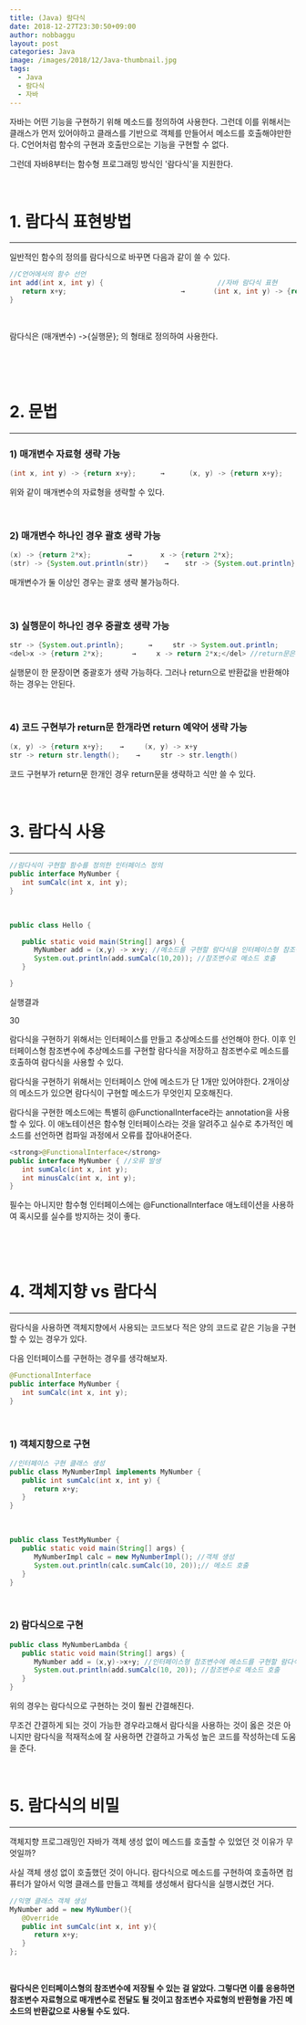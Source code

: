 ```yaml
---
title: (Java) 람다식
date: 2018-12-27T23:30:50+09:00
author: nobbaggu
layout: post
categories: Java
image: /images/2018/12/Java-thumbnail.jpg
tags:
  - Java
  - 람다식
  - 자바
---
```

자바는 어떤 기능을 구현하기 위해 메소드를 정의하여 사용한다. 그런데 이를 위해서는 클래스가 먼저 있어야하고 클래스를 기반으로 객체를 만들어서 메소드를 호출해야만한다. C언어처럼 함수의 구현과 호출만으로는 기능을 구현할 수 없다.

그런데 자바8부터는 함수형 프로그래밍 방식인 '람다식'을 지원한다.

&nbsp;

# 1. 람다식 표현방법

* * *

일반적인 함수의 정의를 람다식으로 바꾸면 다음과 같이 쓸 수 있다.

~~~ java
//C언어에서의 함수 선언
int add(int x, int y) {                            //자바 람다식 표현
   return x+y;                            →       (int x, int y) -> {return x+y};
}
~~~

&nbsp;

람다식은 (매개변수) ->{실행문}; 의 형태로 정의하여 사용한다.

&nbsp;

&nbsp;

# 2. 문법

* * *

### 1) 매개변수 자료형 생략 가능

~~~ java
(int x, int y) -> {return x+y};      →      (x, y) -> {return x+y};
~~~

위와 같이 매개변수의 자료형을 생략할 수 있다.

&nbsp;

### 2) 매개변수 하나인 경우 괄호 생략 가능

~~~ java
(x) -> {return 2*x};         →       x -> {return 2*x};
(str) -> {System.out.println(str)}    →    str -> {System.out.println};
~~~

매개변수가 둘 이상인 경우는 괄호 생략 불가능하다.

&nbsp;

### 3) 실행문이 하나인 경우 중괄호 생략 가능

~~~ java
str -> {System.out.println};      →     str -> System.out.println;
<del>x -> {return 2*x};       →     x -> return 2*x;</del> //return문은 중괄호 생략 불가
~~~

실행문이 한 문장이면 중괄호가 생략 가능하다. 그러나 return으로 반환값을 반환해야 하는 경우는 안된다.

&nbsp;

### 4) 코드 구현부가 return문 한개라면 return 예약어 생략 가능

~~~ java
(x, y) -> {return x+y};    →     (x, y) -> x+y
str -> return str.length();    →     str -> str.length()
~~~

코드 구현부가 return문 한개인 경우 return문을 생략하고 식만 쓸 수 있다.

&nbsp;

# 3. 람다식 사용

* * *

~~~ java
//람다식이 구현할 함수를 정의한 인터페이스 정의
public interface MyNumber {
   int sumCalc(int x, int y);
}
~~~

&nbsp;

~~~ java
public class Hello {

   public static void main(String[] args) {
      MyNumber add = (x,y) -> x+y; //메소드를 구현할 람다식을 인터페이스형 참조변수에 저장
      System.out.println(add.sumCalc(10,20)); //참조변수로 메소드 호출
   }

}
~~~

실행결과

30


 

람다식을 구현하기 위해서는 인터페이스를 만들고 추상메소드를 선언해야 한다. 이후 인터페이스형 참조변수에 추상메소드를 구현할 람다식을 저장하고 참조변수로 메소드를 호출하여 람다식을 사용할 수 있다.

람다식을 구현하기 위해서는 인터페이스 안에 메소드가 단 1개만 있어야한다. 2개이상의 메소드가 있으면 람다식이 구현할 메소드가 무엇인지 모호해진다.

람다식을 구현한 메소드에는 특별히 @FunctionalInterface라는 annotation을 사용할 수 있다. 이 애노테이션은 함수형 인터페이스라는 것을 알려주고 실수로 추가적인 메소드를 선언하면 컴파일 과정에서 오류를 잡아내어준다.

~~~ java
<strong>@FunctionalInterface</strong>
public interface MyNumber { //오류 발생
   int sumCalc(int x, int y);
   int minusCalc(int x, int y);
}
~~~

필수는 아니지만 함수형 인터페이스에는 @FunctionalInterface 애노테이션을 사용하여 혹시모를 실수를 방지하는 것이 좋다.

&nbsp;

&nbsp;

# 4. 객체지향 vs 람다식

* * *

람다식을 사용하면 객체지향에서 사용되는 코드보다 적은 양의 코드로 같은 기능을 구현할 수 있는 경우가 있다.

다음 인터페이스를 구현하는 경우를 생각해보자.

~~~ java
@FunctionalInterface
public interface MyNumber {
   int sumCalc(int x, int y);
}
~~~

&nbsp;

### 1) 객체지향으로 구현

~~~ java
//인터페이스 구현 클래스 생성
public class MyNumberImpl implements MyNumber {
   public int sumCalc(int x, int y) {
      return x+y;
   }
}
~~~

&nbsp;

~~~ java
public class TestMyNumber {
   public static void main(String[] args) {
      MyNumberImpl calc = new MyNumberImpl(); //객체 생성
      System.out.println(calc.sumCalc(10, 20));// 메소드 호출
   }
}
~~~

&nbsp;

### 2) 람다식으로 구현

~~~ java
public class MyNumberLambda {
   public static void main(String[] args) {
      MyNumber add = (x,y)->x+y; //인터페이스형 참조변수에 메소드를 구현할 람다식 저장
      System.out.println(add.sumCalc(10, 20)); //참조변수로 메소드 호출
   }
}
~~~

위의 경우는 람다식으로 구현하는 것이 훨씬 간결해진다.

무조건 간결하게 되는 것이 가능한 경우라고해서 람다식을 사용하는 것이 옳은 것은 아니지만 람다식을 적재적소에 잘 사용하면 간결하고 가독성 높은 코드를 작성하는데 도움을 준다.

&nbsp;

# 5. 람다식의 비밀

* * *

객체지향 프로그래밍인 자바가 객체 생성 없이 메스드를 호출할 수 있었던 것 이유가 무엇일까?

사실 객체 생성 없이 호출했던 것이 아니다. 람다식으로 메소드를 구현하여 호출하면 컴퓨터가 알아서 익명 클래스를 만들고 객체를 생성해서 람다식을 실행시켰던 거다.

~~~ java
//익명 클래스 객체 생성
MyNumber add = new MyNumber(){
   @Override
   public int sumCalc(int x, int y){
      return x+y;
   }
};
~~~

&nbsp;

**람다식은 인터페이스형의 참조변수에 저장될 수 있는 걸 알았다. 그렇다면 이를 응용하면 참조변수 자료형으로 매개변수로 전달도 될 것이고 참조변수 자료형의 반환형을 가진 메소드의 반환값으로 사용될 수도 있다.**
